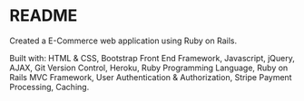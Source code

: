 # README

Created a E-Commerce web application using Ruby on Rails.

Built with:
HTML & CSS, Bootstrap Front End Framework, Javascript, jQuery, AJAX, Git Version Control, Heroku, Ruby Programming Language, Ruby on Rails MVC Framework, User Authentication & Authorization, Stripe Payment Processing, Caching.
